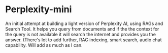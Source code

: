 # Perplexity-mini
An initial attempt at building a light version of Perplexity AI, using RAGs and Search Tool. It helps you query from documents and if the the context for the query is not available it will search the internet and provides you the answer. (There's lot to add further, RAG indexing, smart search, audio chat capability. Will add as much as I can.
